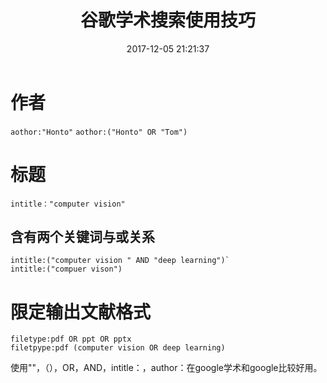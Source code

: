 ﻿---
title: 谷歌学术搜索使用技巧
date: 2017-12-05 21:21:37
tags: 谷歌学术
categories: 学习
---
# 作者
`aothor:"Honto"`
`aothor:("Honto" OR "Tom")`
# 标题
`intitle："computer vision"`
## 含有两个关键词与或关系
```
intitle:("computer vision " AND "deep learning")`
intitle:("compuer vison")
```
# 限定输出文献格式
```
filetype:pdf OR ppt OR pptx
filetpype:pdf (computer vision OR deep learning)
```

使用""，（），OR，AND，intitle：，author：在google学术和google比较好用。
